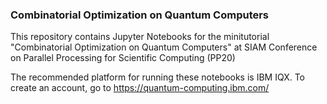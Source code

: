 ### Combinatorial Optimization on Quantum Computers

This repository contains Jupyter Notebooks for the minitutorial "Combinatorial Optimization on Quantum Computers" at SIAM Conference on Parallel Processing for Scientific Computing (PP20)

The recommended platform for running these notebooks is IBM IQX. To create an account, go to https://quantum-computing.ibm.com/
